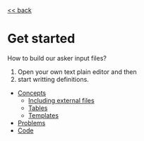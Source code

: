 
[<< back](../../README.md)

# Get started

How to build our asker input files?

1. Open your own text plain editor and then
2. start writting definitions.

* [Concepts](concepts.md)
    * [Including external files](files.md)
    * [Tables](tables.md)
    * [Templates](templates.md)
* [Problems](problems.md)
* [Code](code.md)
